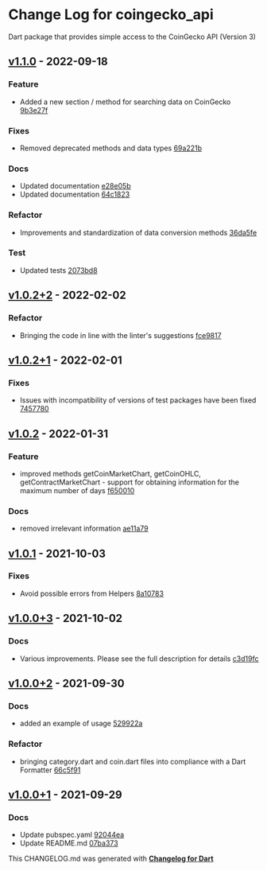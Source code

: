 # Change Log for coingecko_api
Dart package that provides simple access to the CoinGecko API (Version 3)

## [v1.1.0](https://github.com/yegor-pelykh/coingecko_api/compare/v1.0.2+2...v1.1.0) - 2022-09-18

### Feature
* Added a new section / method for searching data on CoinGecko [9b3e27f](https://github.com/yegor-pelykh/coingecko_api/commit/9b3e27ff856fef3db2598779d5cc5f8b4b057dbb)

### Fixes
* Removed deprecated methods and data types [69a221b](https://github.com/yegor-pelykh/coingecko_api/commit/69a221bb6b22060bf6b734ddff29ada268510661)

### Docs
* Updated documentation [e28e05b](https://github.com/yegor-pelykh/coingecko_api/commit/e28e05b37453328d3d5cd98b343107919adc5c1b)
* Updated documentation [64c1823](https://github.com/yegor-pelykh/coingecko_api/commit/64c18238cc4ec88032a36f2c48b6d24bc7820294)

### Refactor
* Improvements and standardization of data conversion methods [36da5fe](https://github.com/yegor-pelykh/coingecko_api/commit/36da5fe3ec5e426a7d7ec3695f6bde6f013ba58d)

### Test
* Updated tests [2073bd8](https://github.com/yegor-pelykh/coingecko_api/commit/2073bd82cc3c5ba38e5aa3a91a77c7fb87d99e3a)

## [v1.0.2+2](https://github.com/yegor-pelykh/coingecko_api/compare/v1.0.2+1...v1.0.2+2) - 2022-02-02

### Refactor
* Bringing the code in line with the linter's suggestions [fce9817](https://github.com/yegor-pelykh/coingecko_api/commit/fce981724cb5e8654ae12a4c04c65cbba2c51331)

## [v1.0.2+1](https://github.com/yegor-pelykh/coingecko_api/compare/v1.0.2...v1.0.2+1) - 2022-02-01

### Fixes
* Issues with incompatibility of versions of test packages have been fixed [7457780](https://github.com/yegor-pelykh/coingecko_api/commit/7457780d4fd2abe0ff1913e3b56ad9146bfaefd4)

## [v1.0.2](https://github.com/yegor-pelykh/coingecko_api/compare/v1.0.1...v1.0.2) - 2022-01-31

### Feature
* improved methods getCoinMarketChart, getCoinOHLC, getContractMarketChart - support for obtaining information for the maximum number of days [f650010](https://github.com/yegor-pelykh/coingecko_api/commit/f6500103ef7d83a6a056167288687a899812fdc1)

### Docs
* removed irrelevant information [ae11a79](https://github.com/yegor-pelykh/coingecko_api/commit/ae11a798ad0875fa67f557978187d602d1d178f0)

## [v1.0.1](https://github.com/yegor-pelykh/coingecko_api/compare/v1.0.0+3...v1.0.1) - 2021-10-03

### Fixes
* Avoid possible errors from Helpers [8a10783](https://github.com/yegor-pelykh/coingecko_api/commit/8a10783c0ab09851287f02deade160b87d6cceaf)

## [v1.0.0+3](https://github.com/yegor-pelykh/coingecko_api/compare/v1.0.0+2...v1.0.0+3) - 2021-10-02

### Docs
* Various improvements. Please see the full description for details [c3d19fc](https://github.com/yegor-pelykh/coingecko_api/commit/c3d19fcdcd8f1955a4f5c0656e94fa85676e33fb)

## [v1.0.0+2](https://github.com/yegor-pelykh/coingecko_api/compare/v1.0.0+1...v1.0.0+2) - 2021-09-30

### Docs
* added an example of usage [529922a](https://github.com/yegor-pelykh/coingecko_api/commit/529922ac777620589ef2e962a81229f9db6a516e)

### Refactor
* bringing category.dart and coin.dart files into compliance with a Dart Formatter [66c5f91](https://github.com/yegor-pelykh/coingecko_api/commit/66c5f91b05c64fa7d726b9ac4e320b79985d6ca0)

## [v1.0.0+1](https://github.com/yegor-pelykh/coingecko_api/compare/v1.0.0...v1.0.0+1) - 2021-09-29

### Docs
* Update pubspec.yaml [92044ea](https://github.com/yegor-pelykh/coingecko_api/commit/92044ea8a30c9812d45b592aa04accd3752596fe)
* Update README.md [07ba373](https://github.com/yegor-pelykh/coingecko_api/commit/07ba3738c3c5a4448407664324179c8dd65af7f6)


This CHANGELOG.md was generated with [**Changelog for Dart**](https://pub.dartlang.org/packages/changelog)
